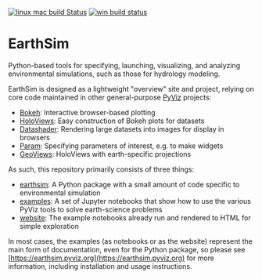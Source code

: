 [![linux mac build Status](https://travis-ci.org/pyviz-topics/EarthSim.svg?branch=master)](https://travis-ci.org/pyviz-topics/EarthSim)
[![win build status](https://ci.appveyor.com/api/projects/status/cdhrrks36kr32545/branch/master?svg=true)](https://ci.appveyor.com/project/pyviz/earthsim/branch/master)

# EarthSim

Python-based tools for specifying, launching, visualizing, and analyzing environmental simulations, such as those for hydrology modeling.

EarthSim is designed as a lightweight "overview" site and project, relying on core code maintained in other general-purpose [PyViz](http://pyviz.org) projects:

- [Bokeh](http://bokeh.pydata.org): Interactive browser-based plotting
- [HoloViews](http://holoviews.org): Easy construction of Bokeh plots for datasets
- [Datashader](https://github.com/bokeh/datashader): Rendering large datasets into images for display in browsers
- [Param](https://github.com/ioam/param): Specifying parameters of interest, e.g. to make widgets
- [GeoViews](http://geoviews.org): HoloViews with earth-specific projections

As such, this repository primarily consists of three things:

- [earthsim](https://github.com/pyviz-topics/EarthSim/tree/master/earthsim): A Python package with a small amount of code specific to environmental simulation
- [examples](https://github.com/pyviz-topics/EarthSim/tree/master/examples): A set of Jupyter notebooks that show how to use the various PyViz tools to solve earth-science problems
- [website](https://earthsim.pyviz.org): The example notebooks already run and rendered to HTML for simple exploration

In most cases, the examples (as notebooks or as the website) represent the main form of documentation, even for the Python package, so please see [https://earthsim.pyviz.org](https://earthsim.pyviz.org) for more information, including installation and usage instructions.
